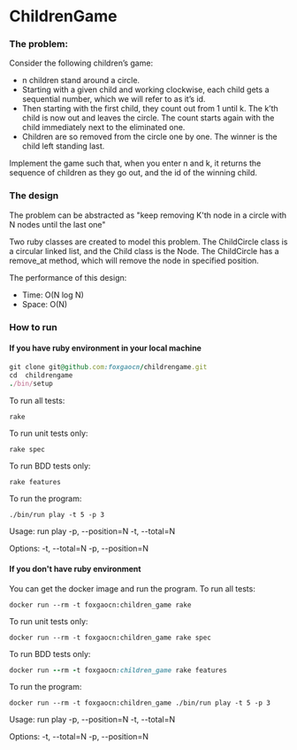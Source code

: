 # ChildrenGame

### The problem:
Consider the following children’s game:
* n children stand around a circle. 
* Starting with a given child and working clockwise, each child gets a sequential number, which we will refer to as it’s id. 
* Then starting with the first child, they count out from 1 until k. The k’th child is now out and leaves the circle. The count starts again with the child immediately next to the eliminated one.
* Children are so removed from the circle one by one. The winner is the child left standing last.

Implement the game such that, when you enter n and k, it returns the sequence of children as they go out, and the id of the winning child.

### The design
The problem can be abstracted as "keep removing K'th node in a circle with N nodes until the last one"

Two ruby classes are created to model this problem. The ChildCircle class is a circular linked list, and the Child class is the Node. The ChildCircle has a remove_at method, which will remove the node in specified position.

The performance of this design:
* Time: O(N log N)
* Space: O(N)

### How to run
#### If you have ruby environment in your local machine
```ruby
git clone git@github.com:foxgaocn/childrengame.git
cd  childrengame
./bin/setup
```
To run all tests:
```
rake
```

To run unit tests only:
```
rake spec
```

To run BDD tests only:
```ruby
rake features
```

To run the program:
```
./bin/run play -t 5 -p 3
```
Usage:
  run play -p, --position=N -t, --total=N

Options:
  -t, --total=N
  -p, --position=N

#### If you don't have ruby environment
You can get the docker image and run the program.
To run all tests:
```
docker run --rm -t foxgaocn:children_game rake
```

To run unit tests only:
```
docker run --rm -t foxgaocn:children_game rake spec
```

To run BDD tests only:
```ruby
docker run --rm -t foxgaocn:children_game rake features
```

To run the program:
```
docker run --rm -t foxgaocn:children_game ./bin/run play -t 5 -p 3
```
Usage:
  run play -p, --position=N -t, --total=N

Options:
  -t, --total=N
  -p, --position=N
